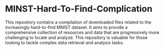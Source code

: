 # MINST-Hard-To-Find-Complication
This repository contains a compilation of downloaded files related to the increasingly hard-to-find MNIST dataset. It aims to provide a comprehensive collection of resources and data that are progressively more challenging to locate and analyze. This repository is valuable for those looking to tackle complex data retrieval and analysis tasks.
